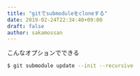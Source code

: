 ```yaml
---
title: "gitでsubmoduleをcloneする"
date: 2019-02-24T22:34:40+09:00
draft: false
author: sakamossan
---
```


こんなオプションでできる

```bash
$ git submodule update --init --recursive
```
